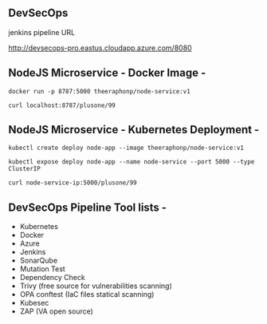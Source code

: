 ## DevSecOps

jenkins pipeline URL

http://devsecops-pro.eastus.cloudapp.azure.com/8080


## NodeJS Microservice - Docker Image -
`docker run -p 8787:5000 theeraphonp/node-service:v1`

`curl localhost:8787/plusone/99`
 
## NodeJS Microservice - Kubernetes Deployment -
`kubectl create deploy node-app --image theeraphonp/node-service:v1`

`kubectl expose deploy node-app --name node-service --port 5000 --type ClusterIP`

`curl node-service-ip:5000/plusone/99`

## DevSecOps Pipeline Tool lists -
- Kubernetes
- Docker 
- Azure 
- Jenkins
- SonarQube
- Mutation Test
- Dependency Check
- Trivy (free source for vulnerabilities scanning)
- OPA conftest (IaC files statical scanning)
- Kubesec
- ZAP (VA open source)

